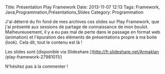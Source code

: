 Title: Présentation Play Framework
Date: 2013-11-07 12:13
Tags:  Framework, Java,Programmation,Présentations,Slides
Category: Programmation

J'ai déterré du fin fond de mes archives ces slides sur Play Framework, que
j'ai présenté aux sessions de partage de connaissance de mon boulot.
Malheureusement, il y a eu pas mal de perte dans le passage en format web
(animation) et l'épuration des éléments de présentations propre à ma boite
(look). Cela dit, tout le contenu est là !

Les slides sont [disponible via Slideshare.](http://fr.slideshare.net/Armaklan
/play-framework-27981011/)

N'hésitez pas à la commenter !


